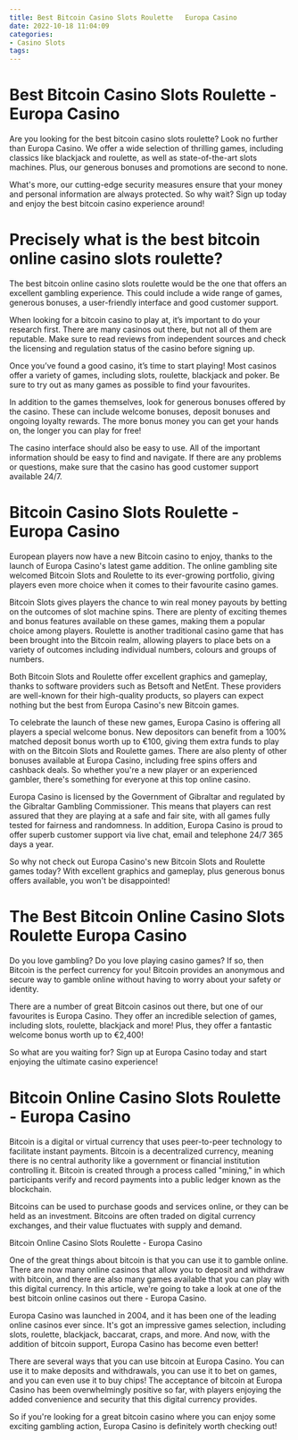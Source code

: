 ```yaml
---
title: Best Bitcoin Casino Slots Roulette   Europa Casino
date: 2022-10-18 11:04:09
categories:
- Casino Slots
tags:
---
```



#  Best Bitcoin Casino Slots Roulette - Europa Casino

Are you looking for the best bitcoin casino slots roulette? Look no further than Europa Casino. We offer a wide selection of thrilling games, including classics like blackjack and roulette, as well as state-of-the-art slots machines. Plus, our generous bonuses and promotions are second to none.

What's more, our cutting-edge security measures ensure that your money and personal information are always protected. So why wait? Sign up today and enjoy the best bitcoin casino experience around!

#  Precisely what is the best bitcoin online casino slots roulette?

The best bitcoin online casino slots roulette would be the one that offers an excellent gambling experience. This could include a wide range of games, generous bonuses, a user-friendly interface and good customer support.

When looking for a bitcoin casino to play at, it’s important to do your research first. There are many casinos out there, but not all of them are reputable. Make sure to read reviews from independent sources and check the licensing and regulation status of the casino before signing up.

Once you’ve found a good casino, it’s time to start playing! Most casinos offer a variety of games, including slots, roulette, blackjack and poker. Be sure to try out as many games as possible to find your favourites.

In addition to the games themselves, look for generous bonuses offered by the casino. These can include welcome bonuses, deposit bonuses and ongoing loyalty rewards. The more bonus money you can get your hands on, the longer you can play for free!

The casino interface should also be easy to use. All of the important information should be easy to find and navigate. If there are any problems or questions, make sure that the casino has good customer support available 24/7.

#  Bitcoin Casino Slots Roulette - Europa Casino

European players now have a new Bitcoin casino to enjoy, thanks to the launch of Europa Casino's latest game addition. The online gambling site welcomed Bitcoin Slots and Roulette to its ever-growing portfolio, giving players even more choice when it comes to their favourite casino games.

Bitcoin Slots gives players the chance to win real money payouts by betting on the outcomes of slot machine spins. There are plenty of exciting themes and bonus features available on these games, making them a popular choice among players. Roulette is another traditional casino game that has been brought into the Bitcoin realm, allowing players to place bets on a variety of outcomes including individual numbers, colours and groups of numbers.

Both Bitcoin Slots and Roulette offer excellent graphics and gameplay, thanks to software providers such as Betsoft and NetEnt. These providers are well-known for their high-quality products, so players can expect nothing but the best from Europa Casino's new Bitcoin games.

To celebrate the launch of these new games, Europa Casino is offering all players a special welcome bonus. New depositors can benefit from a 100% matched deposit bonus worth up to €100, giving them extra funds to play with on the Bitcoin Slots and Roulette games. There are also plenty of other bonuses available at Europa Casino, including free spins offers and cashback deals. So whether you're a new player or an experienced gambler, there's something for everyone at this top online casino.

Europa Casino is licensed by the Government of Gibraltar and regulated by the Gibraltar Gambling Commissioner. This means that players can rest assured that they are playing at a safe and fair site, with all games fully tested for fairness and randomness. In addition, Europa Casino is proud to offer superb customer support via live chat, email and telephone 24/7 365 days a year.

So why not check out Europa Casino's new Bitcoin Slots and Roulette games today? With excellent graphics and gameplay, plus generous bonus offers available, you won't be disappointed!

#  The Best Bitcoin Online Casino Slots Roulette Europa Casino

Do you love gambling? Do you love playing casino games? If so, then Bitcoin is the perfect currency for you! Bitcoin provides an anonymous and secure way to gamble online without having to worry about your safety or identity.

There are a number of great Bitcoin casinos out there, but one of our favourites is Europa Casino. They offer an incredible selection of games, including slots, roulette, blackjack and more! Plus, they offer a fantastic welcome bonus worth up to €2,400!

So what are you waiting for? Sign up at Europa Casino today and start enjoying the ultimate casino experience!

#  Bitcoin Online Casino Slots Roulette - Europa Casino

Bitcoin is a digital or virtual currency that uses peer-to-peer technology to facilitate instant payments. Bitcoin is a decentralized currency, meaning there is no central authority like a government or financial institution controlling it. Bitcoin is created through a process called "mining," in which participants verify and record payments into a public ledger known as the blockchain.

Bitcoins can be used to purchase goods and services online, or they can be held as an investment. Bitcoins are often traded on digital currency exchanges, and their value fluctuates with supply and demand.

Bitcoin Online Casino Slots Roulette - Europa Casino

One of the great things about bitcoin is that you can use it to gamble online. There are now many online casinos that allow you to deposit and withdraw with bitcoin, and there are also many games available that you can play with this digital currency. In this article, we're going to take a look at one of the best bitcoin online casinos out there - Europa Casino.

Europa Casino was launched in 2004, and it has been one of the leading online casinos ever since. It's got an impressive games selection, including slots, roulette, blackjack, baccarat, craps, and more. And now, with the addition of bitcoin support, Europa Casino has become even better!

There are several ways that you can use bitcoin at Europa Casino. You can use it to make deposits and withdrawals, you can use it to bet on games, and you can even use it to buy chips! The acceptance of bitcoin at Europa Casino has been overwhelmingly positive so far, with players enjoying the added convenience and security that this digital currency provides.

So if you're looking for a great bitcoin casino where you can enjoy some exciting gambling action, Europa Casino is definitely worth checking out!